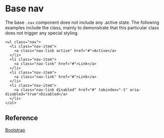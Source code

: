 # Base nav

The base `.nav` component does not include any .active state. The following examples include the class, mainly to demonstrate that this particular class does not trigger any special styling.

```
<ul class="nav">
  <li class="nav-item">
    <a class="nav-link active" href="#">Active</a>
  </li>
  <li class="nav-item">
    <a class="nav-link" href="#">Link</a>
  </li>
  <li class="nav-item">
    <a class="nav-link" href="#">Link</a>
  </li>
  <li class="nav-item">
    <a class="nav-link disabled" href="#" tabindex="-1" aria-disabled="true">Disabled</a>
  </li>
</ul>
```

## Reference

[Bootstrap](https://getbootstrap.com/docs/4.2/components/navs/#base-nav)
